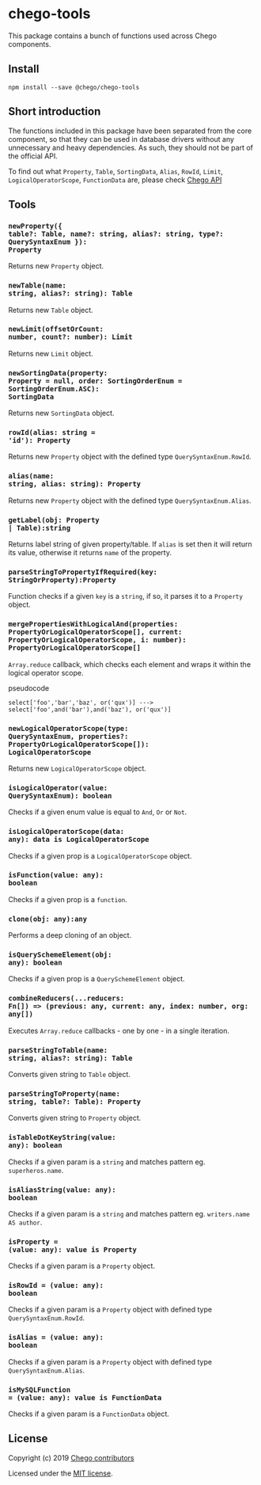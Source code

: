 # chego-tools

This package contains a bunch of functions used across Chego components. 

## Install
```
npm install --save @chego/chego-tools
```

## Short introduction

The functions included in this package have been separated from the core component, so that they can be used in database drivers without any unnecessary and heavy dependencies. As such, they should not be part of the official API.

To find out what `Property`, `Table`, `SortingData`, `Alias`, `RowId`, `Limit`, `LogicalOperatorScope`, `FunctionData` are, please check [Chego API](https://github.com/chegojs/chego-api)

## Tools

### <code>newProperty({ table?: Table, name?: string, alias?: string, type?: QuerySyntaxEnum }): Property</code>
Returns new `Property` object.

### <code>newTable(name: string, alias?: string): Table</code>
Returns new `Table` object.

### <code>newLimit(offsetOrCount: number, count?: number): Limit</code>
Returns new `Limit` object.

### <code>newSortingData(property: Property = null, order: SortingOrderEnum = SortingOrderEnum.ASC): SortingData</code>
Returns new `SortingData` object.

### <code>rowId(alias: string = 'id'): Property</code>
Returns new `Property` object with the defined type `QuerySyntaxEnum.RowId`. 

### <code>alias(name: string, alias: string): Property</code>
Returns new `Property` object with the defined type `QuerySyntaxEnum.Alias`. 

### <code>getLabel(obj: Property | Table):string</code>
Returns label string of given property/table. If `alias` is set then it will return its value, otherwise it returns `name` of the property.

### <code>parseStringToPropertyIfRequired(key: StringOrProperty):Property</code>
Function checks if a given `key` is a `string`, if so, it parses it to a `Property` object. 

### <code>mergePropertiesWithLogicalAnd(properties: PropertyOrLogicalOperatorScope[], current: PropertyOrLogicalOperatorScope, i: number): PropertyOrLogicalOperatorScope[]</code>
`Array.reduce` callback, which checks each element and wraps it within the logical operator scope.

pseudocode 
```
select['foo','bar','baz', or('qux')] ---> select['foo',and('bar'),and('baz'), or('qux')] 
```

### <code>newLogicalOperatorScope(type: QuerySyntaxEnum, properties?: PropertyOrLogicalOperatorScope[]): LogicalOperatorScope</code>
Returns new `LogicalOperatorScope` object.

### <code>isLogicalOperator(value: QuerySyntaxEnum): boolean</code>
Checks if a given enum value is equal to `And`, `Or` or `Not`.

### <code>isLogicalOperatorScope(data: any): data is LogicalOperatorScope</code>
Checks if a given prop is a `LogicalOperatorScope` object.

### <code>isFunction(value: any): boolean</code>
Checks if a given prop is a `function`.

### <code>clone(obj: any):any</code>
Performs a deep cloning of an object.

### <code>isQuerySchemeElement(obj: any): boolean</code>
Checks if a given prop is a `QuerySchemeElement` object.

### <code>combineReducers(...reducers: Fn[]) => (previous: any, current: any, index: number, org: any[])</code>
Executes `Array.reduce` callbacks - one by one - in a single iteration.

### <code>parseStringToTable(name: string, alias?: string): Table</code>
Converts given string to `Table` object.

### <code>parseStringToProperty(name: string, table?: Table): Property</code>
Converts given string to `Property` object.

### <code>isTableDotKeyString(value: any): boolean</code>
Checks if a given param is a `string` and matches pattern eg. `superheros.name`.

### <code>isAliasString(value: any): boolean</code>
Checks if a given param is a `string` and matches pattern eg. `writers.name AS author`.

### <code>isProperty = (value: any): value is Property</code>
Checks if a given param is a `Property` object.

### <code>isRowId = (value: any): boolean</code>
Checks if a given param is a `Property` object with defined type `QuerySyntaxEnum.RowId`.

### <code>isAlias = (value: any): boolean</code>
Checks if a given param is a `Property` object with defined type `QuerySyntaxEnum.Alias`.

### <code>isMySQLFunction = (value: any): value is FunctionData</code>
Checks if a given param is a `FunctionData` object.

## License

Copyright (c) 2019 [Chego contributors](https://github.com/orgs/chegojs/people)

Licensed under the [MIT license](LICENSE).